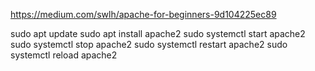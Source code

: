 https://medium.com/swlh/apache-for-beginners-9d104225ec89

sudo apt update
sudo apt install apache2
sudo systemctl start apache2
sudo systemctl stop apache2
sudo systemctl restart apache2
sudo systemctl reload apache2
